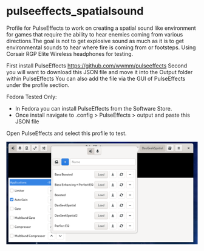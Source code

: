 # pulseeffects_spatialsound
Profile for PulseEffects to work on creating a spatial sound like environment for games that require the ability to hear enemies coming from various directions.The goal is not to get explosive sound as much as it is to get environmental sounds to hear where fire is coming from or footsteps. Using Corsair RGP Elite Wireless headphones for testing. 

First install PulseEffects https://github.com/wwmm/pulseeffects
Second you will want to download this JSON file and move it into the Output folder within PulseEffects
You can also add the file via the GUI of PulseEffects under the profile section.

Fedora Tested Only: 
- In Fedora you can install PulseEffects from the Software Store.
- Once install navigate to .config > PulseEffects > output and paste this JSON file

Open PulseEffects and select this profile to test. 

![spatialsoundprofile](https://raw.githubusercontent.com/dasgeekchannel/pulseeffects_spatialsound/main/images/spatialaudio.png)
